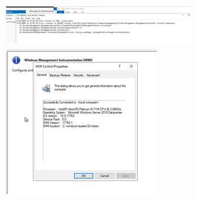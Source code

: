 ![image.png](/.attachments/image-7b49b5c5-267c-4623-9813-db92e8d3b926.png)

![image.png](/.attachments/image-7f036f3c-b1bf-4285-ac02-a5ce5a6a7685.png)
